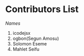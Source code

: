 # Contributors List 

*Names*

1. icodejsx  
2. ogbon(Segun Amosu)
3. Solomon Eseme
4. Mahlet Seifu 
